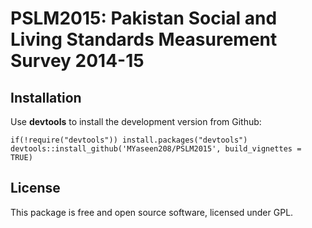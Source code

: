 # PSLM2015: Pakistan Social and Living Standards Measurement Survey 2014-15

## Installation
Use **devtools** to install the development version from Github:

```{r}
if(!require("devtools")) install.packages("devtools")
devtools::install_github('MYaseen208/PSLM2015', build_vignettes = TRUE)
```

## License
This package is free and open source software, licensed under GPL.
